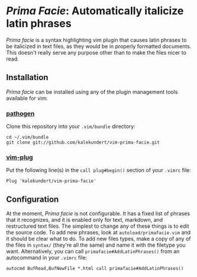 *Prima Facie*: Automatically italicize latin phrases
====================================================
*Prima facie* is a syntax highlighting vim plugin that causes latin phrases to 
be italicized in text files, as they would be in properly formatted documents.  This doesn't really serve any purpose other than to make the files nicer to read.

Installation
------------
*Prima facie* can be installed using any of the plugin management tools 
available for vim:

### [pathogen](https://github.com/tpope/vim-pathogen)

Clone this repository into your ``.vim/bundle`` directory:

    cd ~/.vim/bundle
    git clone git://github.com/kalekundert/vim-prima-facie.git

### [vim-plug](https://github.com/junegunn/vim-plug)

Put the following line(s) in the ``call plug#begin()`` section of your ``.vimrc`` 
file:

    Plug 'kalekundert/vim-prima-facie'

Configuration
-------------
At the moment, *Prima facie* is not configurable.  It has a fixed list of 
phrases that it recognizes, and it is enabled only for text, markdown, and 
restructured text files.  The simplest to change any of these things is to edit 
the source code.  To add new phrases, look at `autoload/primafacie.vim` and it 
should be clear what to do.  To add new files types, make a copy of any of the 
files in `syntax/` (they're all the same) and name it with the filetype you 
want.  Alternatively, you can call `primafacie#AddLatinPhrases()` from an 
autocommand in your `.vimrc` file:

```
autocmd BufRead,BufNewFile *.html call primafacie#AddLatinPhrases()
```



